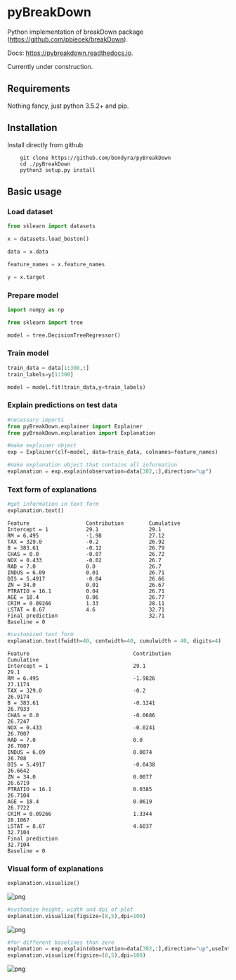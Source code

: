 

# pyBreakDown

Python implementation of breakDown package (https://github.com/pbiecek/breakDown).

Docs: https://pybreakdown.readthedocs.io.

Currently under construction.

## Requirements

Nothing fancy, just python 3.5.2+ and pip.

## Installation

Install directly from github
```
    git clone https://github.com/bondyra/pyBreakDown
    cd ./pyBreakDown
    python3 setup.py install
```

## Basic usage

### Load dataset


```python
from sklearn import datasets
```


```python
x = datasets.load_boston()
```


```python
data = x.data
```


```python
feature_names = x.feature_names
```


```python
y = x.target
```

### Prepare model


```python
import numpy as np
```


```python
from sklearn import tree
```


```python
model = tree.DecisionTreeRegressor()
```

### Train model


```python
train_data = data[1:300,:]
train_labels=y[1:300]
```


```python
model = model.fit(train_data,y=train_labels)
```

### Explain predictions on test data


```python
#necessary imports
from pyBreakDown.explainer import Explainer
from pyBreakDown.explanation import Explanation
```


```python
#make explainer object
exp = Explainer(clf=model, data=train_data, colnames=feature_names)
```


```python
#make explanation object that contains all information
explanation = exp.explain(observation=data[302,:],direction="up")
```

### Text form of explanations


```python
#get information in text form
explanation.text()
```

    Feature                  Contribution        Cumulative          
    Intercept = 1            29.1                29.1                
    RM = 6.495               -1.98               27.12               
    TAX = 329.0              -0.2                26.92               
    B = 383.61               -0.12               26.79               
    CHAS = 0.0               -0.07               26.72               
    NOX = 0.433              -0.02               26.7                
    RAD = 7.0                0.0                 26.7                
    INDUS = 6.09             0.01                26.71               
    DIS = 5.4917             -0.04               26.66               
    ZN = 34.0                0.01                26.67               
    PTRATIO = 16.1           0.04                26.71               
    AGE = 18.4               0.06                26.77               
    CRIM = 0.09266           1.33                28.11               
    LSTAT = 8.67             4.6                 32.71               
    Final prediction                             32.71               
    Baseline = 0



```python
#customized text form
explanation.text(fwidth=40, contwidth=40, cumulwidth = 40, digits=4)
```

    Feature                                 Contribution                            Cumulative                              
    Intercept = 1                           29.1                                    29.1                                    
    RM = 6.495                              -1.9826                                 27.1174                                 
    TAX = 329.0                             -0.2                                    26.9174                                 
    B = 383.61                              -0.1241                                 26.7933                                 
    CHAS = 0.0                              -0.0686                                 26.7247                                 
    NOX = 0.433                             -0.0241                                 26.7007                                 
    RAD = 7.0                               0.0                                     26.7007                                 
    INDUS = 6.09                            0.0074                                  26.708                                  
    DIS = 5.4917                            -0.0438                                 26.6642                                 
    ZN = 34.0                               0.0077                                  26.6719                                 
    PTRATIO = 16.1                          0.0385                                  26.7104                                 
    AGE = 18.4                              0.0619                                  26.7722                                 
    CRIM = 0.09266                          1.3344                                  28.1067                                 
    LSTAT = 8.67                            4.6037                                  32.7104                                 
    Final prediction                                                                32.7104                                 
    Baseline = 0


### Visual form of explanations


```python
explanation.visualize()
```


![png](output_22_0.png)



```python
#customize height, width and dpi of plot
explanation.visualize(figsize=(8,5),dpi=100)
```


![png](output_23_0.png)



```python
#for different baselines than zero
explanation = exp.explain(observation=data[302,:],direction="up",useIntercept=True)  # baseline==intercept
explanation.visualize(figsize=(8,5),dpi=100)
```


![png](output_24_0.png)


